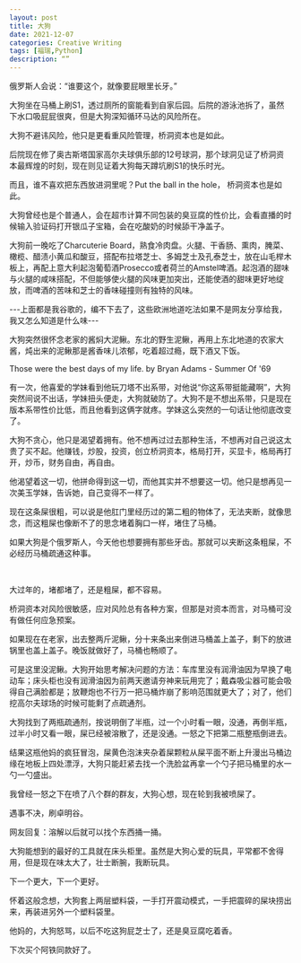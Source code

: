 ```yaml
---
layout: post
title: 大狗
date: 2021-12-07
categories: Creative Writing
tags: [福瑞,Python]
description: “”
---
```


俄罗斯人会说：“谁要这个，就像要屁眼里长牙。”

大狗坐在马桶上刷S1，透过厕所的窗能看到自家后园。后院的游泳池拆了，虽然下水口吸屁屁很爽，但是大狗深知循环马达的风险所在。

大狗不避讳风险，他只是更看重风险管理，桥洞资本也是如此。

后院现在修了奥古斯塔国家高尔夫球俱乐部的12号球洞，那个球洞见证了桥洞资本最辉煌的时刻，现在则见证着大狗每天蹲坑刷S1的快乐时光。

而且，谁不喜欢把东西放进洞里呢？Put the ball in the hole， 桥洞资本也是如此。

大狗曾经也是个普通人，会在超市计算不同包装的臭豆腐的性价比，会看直播的时候输入验证码打开银瓜子宝箱，会在吃酸奶的时候舔干净盖子。

大狗前一晚吃了Charcuterie Board，熟食冷肉盘。火腿、干香肠、熏肉，腌菜、橄榄、醋渍小黄瓜和酸豆，搭配布拉塔芝士、多姆芝士及孔泰芝士，放在山毛榉木板上，再配上意大利起泡葡萄酒Prosecco或者荷兰的Amstel啤酒。起泡酒的甜味与火腿的咸味搭配，不但能够使火腿的风味更加突出，还能使酒的甜味更好地绽放，而啤酒的苦味和芝士的香味碰撞则有独特的风味。

---上面都是我谷歌的，编不下去了，这些欧洲地道吃法如果不是网友分享给我，我又怎么知道是什么味---

大狗突然很怀念老家的酱焖大泥鳅。东北的野生泥鳅，再用上东北地道的农家大酱，炖出来的泥鳅那是酱香味儿浓郁，吃着超过瘾，既下酒又下饭。

Those were the best days of my life. by Bryan Adams - Summer Of '69

有一次，他喜爱的学妹看到他玩刀塔不出系带，对他说“你这系带挺能藏啊”，大狗突然间说不出话，学妹扭头便走，大狗就破防了。大狗不是不想出系带，只是现在版本系带性价比低，而且他看到这俩字就疼。学妹这么突然的一句话让他彻底改变了。

大狗不贪心，他只是渴望着拥有。他不想再过过去那种生活，不想再对自己说这太贵了买不起。他赚钱，炒股，投资，创立桥洞资本，格局打开，买显卡，格局再打开，炒币，财务自由，再自由。

他渴望着这一切，他拼命得到这一切，而他其实并不想要这一切。他只是想再见一次美玉学妹，告诉她，自己变得不一样了。

现在这条屎很粗，可以说是他肛门里经历过的第二粗的物体了，无法夹断，就像思念，而这粗屎也像断不了的思念堵着胸口一样，堵住了马桶。

如果大狗是个俄罗斯人，今天他也想要拥有那些牙齿。那就可以夹断这条粗屎，不必经历马桶疏通这种事。

&nbsp;

大过年的，堵都堵了，还是粗屎，都不容易。

桥洞资本对风险很敏感，应对风险总有各种方案，但那是对资本而言，对马桶可没有做任何应急预案。

如果现在在老家，出去整两斤泥鳅，分十来条出来倒进马桶盖上盖子，剩下的放进锅里也盖上盖子。晚饭就做好了，马桶也畅顺了。

可是这里没泥鳅。大狗开始思考解决问题的方法：车库里没有润滑油因为早换了电动车；床头柜也没有润滑油因为前两天邀请夯神来玩用完了；戴森吸尘器可能会吸得自己满脸都是；放鞭炮也不行万一把马桶炸崩了影响范围就更大了；对了，他们挖高尔夫球场的时候可能剩了点疏通剂。

大狗找到了两瓶疏通剂，按说明倒了半瓶，过一个小时看一眼，没通，再倒半瓶，过半小时又看一眼，屎已经被溶散了，还是没通。一怒之下把第二瓶整瓶倒进去。

结果这瓶他妈的疯狂冒泡，屎黄色泡沫夹杂着屎颗粒从屎平面不断上升漫出马桶边缘在地板上四处漂浮，大狗只能赶紧去找一个洗脸盆再拿一个勺子把马桶里的水一勺一勺盛出。

我曾经一怒之下在喷了八个群的群友，大狗心想，现在轮到我被喷屎了。

遇事不决，刷卓明谷。

网友回复：溶解以后就可以找个东西捅一捅。

大狗能想到的最好的工具就在床头柜里。虽然是大狗心爱的玩具，平常都不舍得用，但是现在味太大了，壮士断腕，我断玩具。

下一个更大，下一个更好。

怀着这般念想，大狗套上两层塑料袋，一手打开震动模式，一手把震碎的屎块捞出来，再装进另外一个塑料袋里。

他妈的，大狗怒骂，以后不吃这狗屁芝士了，还是臭豆腐吃着香。

下次买个阿铁同款好了。
